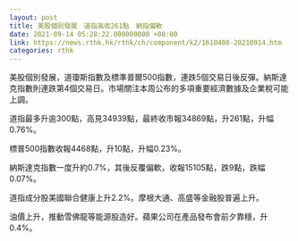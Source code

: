 ```yaml
---
layout: post
title: 美股個別發展　道指高收261點　納指偏軟
date: 2021-09-14 05:28:22.000000000 +08:00
link: https://news.rthk.hk/rthk/ch/component/k2/1610408-20210914.htm
categories: rthk
---
```


美股個別發展，道瓊斯指數及標準普爾500指數，連跌5個交易日後反彈。納斯達克指數則連跌第4個交易日。市場關注本周公布的多項重要經濟數據及企業稅可能上調。

道指最多升逾300點，高見34939點，最終收市報34869點，升261點，升幅0.76%。

標普500指數收報4468點，升10點，升幅0.23%。

納斯達克指數一度升約0.7%，其後反覆偏軟，收報15105點，跌9點，跌幅0.07%。

道指成分股美國聯合健康上升2.2%。摩根大通、高盛等金融股普遍上升。

油價上升，推動雪佛龍等能源股造好。蘋果公司在產品發布會前夕靠穩，升0.4%。
